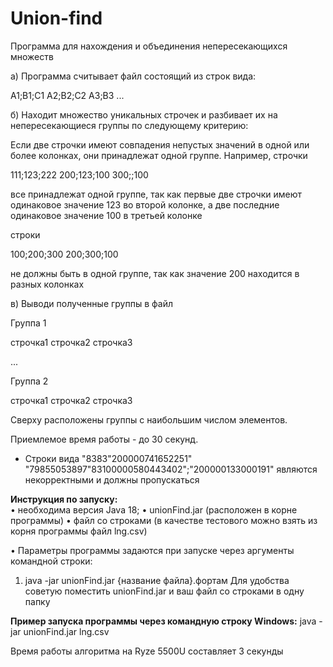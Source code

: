 # Union-find
Программа для нахождения и объединения непересекающихся множеств

а) Программа считывает файл состоящий из строк вида: 

A1;B1;C1
A2;B2;C2
A3;B3
...

б) Находит множество уникальных строчек и разбивает их на непересекающиеся группы по следующему критерию:

Если две строчки имеют совпадения непустых значений в одной или более колонках, они принадлежат одной группе. 
Например, строчки

111;123;222
200;123;100
300;;100

все принадлежат одной группе, так как первые две строчки имеют одинаковое значение 123 во второй колонке, а две последние одинаковое значение 100 в третьей колонке

строки

100;200;300
200;300;100

не должны быть в одной группе, так как значение 200 находится в разных колонках

в) Выводи полученные группы в файл

Группа 1

строчка1
строчка2
строчка3

...

Группа 2

строчка1
строчка2
строчка3

Сверху расположены группы с наибольшим числом элементов.

Приемлемое время работы - до 30 секунд.

* Строки вида
 "8383"200000741652251"
 "79855053897"83100000580443402";"200000133000191"
 являются некорректными и должны пропускаться
 
**Инструкция по запуску:**	
• необходима версия Java 18;
• unionFind.jar (расположен в корне программы)
• файл со строками (в качестве тестового можно взять из корня программы файл lng.csv)

• Параметры программы задаются при запуске через аргументы командной строки: 
1. java -jar unionFind.jar {название файла}.фортам
Для удобства советую поместить unionFind.jar и ваш файл со строками в одну папку

**Пример запуска программы через командную строку Windows:**
java -jar unionFind.jar lng.csv

Время работы алгоритма на 
Ryze 5500U
составляет 3 секунды



